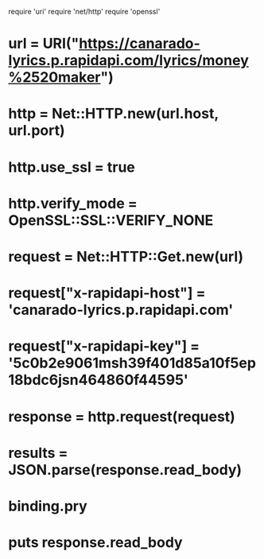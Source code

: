 require 'uri'
require 'net/http'
require 'openssl'

# url = URI("https://canarado-lyrics.p.rapidapi.com/lyrics/money%2520maker")

# http = Net::HTTP.new(url.host, url.port)
# http.use_ssl = true
# http.verify_mode = OpenSSL::SSL::VERIFY_NONE

# request = Net::HTTP::Get.new(url)
# request["x-rapidapi-host"] = 'canarado-lyrics.p.rapidapi.com'
# request["x-rapidapi-key"] = '5c0b2e9061msh39f401d85a10f5ep18bdc6jsn464860f44595'

# response = http.request(request)
# results = JSON.parse(response.read_body)
# binding.pry
# puts response.read_body